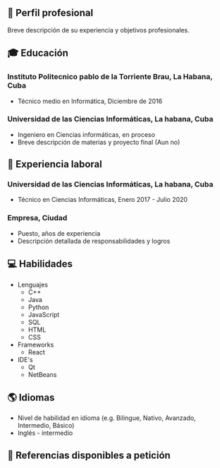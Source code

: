## 💼 Perfil profesional
Breve descripción de su experiencia y objetivos profesionales.

## 🎓 Educación

### Instituto Politecnico pablo de la Torriente Brau, La Habana, Cuba
- Técnico medio en Informática, Diciembre de 2016

### Universidad de las Ciencias Informáticas, La habana, Cuba
- Ingeniero en Ciencias informáticas, en proceso
- Breve descripción de materias y proyecto final (Aun no)

## 💼 Experiencia laboral

### Universidad de las Ciencias Informáticas, La habana, Cuba
- Técnico en Ciencias Informáticas, Enero 2017 - Julio 2020

### Empresa, Ciudad
- Puesto, años de experiencia
- Descripción detallada de responsabilidades y logros

## 💻 Habilidades
- Lenguajes
  - C++
  - Java
  - Python
  - JavaScript
  - SQL
  - HTML
  - CSS
- Frameworks
  - React
- IDE's
  - Qt
  - NetBeans

## 🌎 Idiomas

- Nivel de habilidad en idioma (e.g. Bilingue, Nativo, Avanzado, Intermedio, Básico)
- Inglés - intermedio

## 🔗 Referencias disponibles a petición
